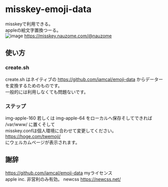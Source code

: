 # misskey-emoji-data
misskeyで利用できる。<br />
appleの絵文字置換つーる。<br />
![image](https://user-images.githubusercontent.com/84845207/162617765-56a82a7d-7f1b-4ce3-b978-c58d2af1a1e9.png)
https://misskey.nauzome.com/@nauzome
## 使い方
### create.sh 
create.sh はネイティブの https://github.com/iamcal/emoji-data からデーターを変換するためのものです。<br />
一般的には利用しなくても問題ないです。<br />
### ステップ
img-apple-160 若しくは img-apple-64 をローカルへ保存そしてできれば /var/www/ に置くそして<br />
misskey.confは個人環境に合わせて変更してください。<br />
https://hoge.com/twemoji/ <br />
にウェルカムページが表示されます。<br />
## 謝辞
https://github.com/iamcal/emoji-data myライセンス<br />
apple inc. 非営利のみ有効。
newcss https://newcss.net/
